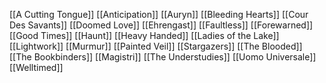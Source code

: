 [[A Cutting Tongue]]
[[Anticipation]]
[[Auryn]]
[[Bleeding Hearts]]
[[Cour Des Savants]]
[[Doomed Love]]
[[Ehrengast]]
[[Faultless]]
[[Forewarned]]
[[Good Times]]
[[Haunt]]
[[Heavy Handed]]
[[Ladies of the Lake]]
[[Lightwork]]
[[Murmur]]
[[Painted Veil]]
[[Stargazers]]
[[The Blooded]]
[[The Bookbinders]]
[[Magistri]]
[[The Understudies]]
[[Uomo Universale]]
[[Welltimed]]



